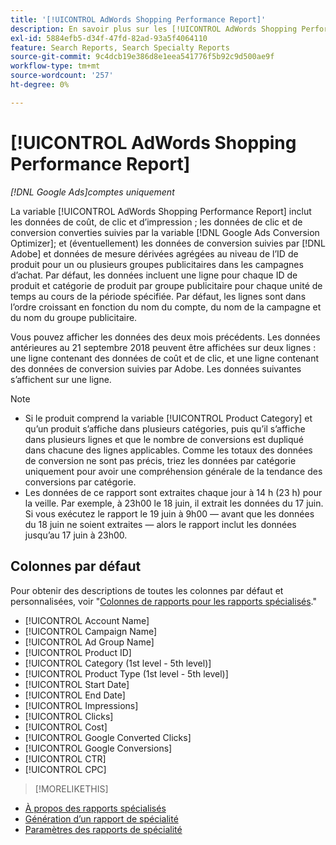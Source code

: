 ```yaml
---
title: '[!UICONTROL AdWords Shopping Performance Report]'
description: En savoir plus sur les [!UICONTROL AdWords Shopping Performance Report].
exl-id: 5884efb5-d34f-47fd-82ad-93a5f4064110
feature: Search Reports, Search Specialty Reports
source-git-commit: 9c4dcb19e386d8e1eea541776f5b92c9d500ae9f
workflow-type: tm+mt
source-wordcount: '257'
ht-degree: 0%

---
```


# [!UICONTROL AdWords Shopping Performance Report]

*[!DNL Google Ads]comptes uniquement*

La variable [!UICONTROL AdWords Shopping Performance Report] inclut les données de coût, de clic et d’impression ; les données de clic et de conversion converties suivies par la variable [!DNL Google Ads Conversion Optimizer]; et (éventuellement) les données de conversion suivies par [!DNL Adobe] et données de mesure dérivées agrégées au niveau de l’ID de produit pour un ou plusieurs groupes publicitaires dans les campagnes d’achat. Par défaut, les données incluent une ligne pour chaque ID de produit et catégorie de produit par groupe publicitaire pour chaque unité de temps au cours de la période spécifiée. Par défaut, les lignes sont dans l’ordre croissant en fonction du nom du compte, du nom de la campagne et du nom du groupe publicitaire.

Vous pouvez afficher les données des deux mois précédents. Les données antérieures au 21 septembre 2018 peuvent être affichées sur deux lignes : une ligne contenant des données de coût et de clic, et une ligne contenant des données de conversion suivies par Adobe. Les données suivantes s’affichent sur une ligne.

>[!NOTE]
>
>* Si le produit comprend la variable [!UICONTROL Product Category] et qu’un produit s’affiche dans plusieurs catégories, puis qu’il s’affiche dans plusieurs lignes et que le nombre de conversions est dupliqué dans chacune des lignes applicables. Comme les totaux des données de conversion ne sont pas précis, triez les données par catégorie uniquement pour avoir une compréhension générale de la tendance des conversions par catégorie.
>* Les données de ce rapport sont extraites chaque jour à 14 h (23 h) pour la veille. Par exemple, à 23h00 le 18 juin, il extrait les données du 17 juin. Si vous exécutez le rapport le 19 juin à 9h00 — avant que les données du 18 juin ne soient extraites — alors le rapport inclut les données jusqu’au 17 juin à 23h00.

## Colonnes par défaut

Pour obtenir des descriptions de toutes les colonnes par défaut et personnalisées, voir &quot;[Colonnes de rapports pour les rapports spécialisés](specialty-report-columns.md).&quot;

* [!UICONTROL Account Name]
* [!UICONTROL Campaign Name]
* [!UICONTROL Ad Group Name]
* [!UICONTROL Product ID]
* [!UICONTROL Category (1st level - 5th level)]
* [!UICONTROL Product Type (1st level - 5th level)]
* [!UICONTROL Start Date]
* [!UICONTROL End Date]
* [!UICONTROL Impressions]
* [!UICONTROL Clicks]
* [!UICONTROL Cost]
* [!UICONTROL Google Converted Clicks]
* [!UICONTROL Google Conversions]
* [!UICONTROL CTR]
* [!UICONTROL CPC]

>[!MORELIKETHIS]
>
* [À propos des rapports spécialisés](specialty-report-about.md)
* [Génération d’un rapport de spécialité](specialty-report-generate.md)
* [Paramètres des rapports de spécialité](specialty-report-settings.md)
